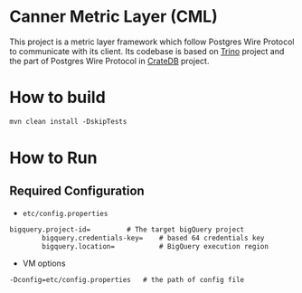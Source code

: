 # Canner Metric Layer (CML)

This project is a metric layer framework which follow Postgres Wire Protocol to communicate with its client.
Its codebase is based on [Trino](https://github.com/trinodb/trino) project and the part of
Postgres Wire Protocol in [CrateDB](https://github.com/crate/crate) project.

# How to build

```dtd
mvn clean install -DskipTests
```

# How to Run

## Required Configuration

- `etc/config.properties`

```dtd
bigquery.project-id=         # The target bigQuery project
        bigquery.credentials-key=    # based 64 credentials key
        bigquery.location=           # BigQuery execution region
```

- VM options

```dtd
-Dconfig=etc/config.properties   # the path of config file
```